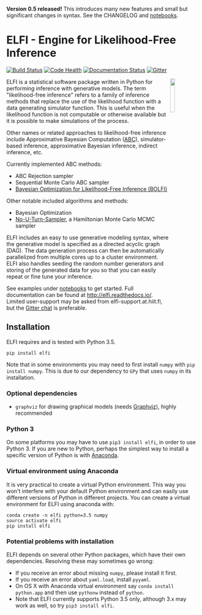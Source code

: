 **Version 0.5 released!** This introduces many new features and small but significant changes in syntax. See the CHANGELOG and [notebooks](https://github.com/elfi-dev/notebooks).


ELFI - Engine for Likelihood-Free Inference
===========================================

[![Build Status](https://travis-ci.org/elfi-dev/elfi.svg?branch=master)](https://travis-ci.org/elfi-dev/elfi)
[![Code Health](https://landscape.io/github/elfi-dev/elfi/master/landscape.svg?style=flat)](https://landscape.io/github/elfi-dev/elfi/master)
[![Documentation Status](https://readthedocs.org/projects/elfi/badge/?version=latest)](http://elfi.readthedocs.io/en/latest/?badge=latest)
[![Gitter](https://badges.gitter.im/elfi-dev/elfi.svg)](https://gitter.im/elfi-dev/elfi?utm_source=badge&utm_medium=badge&utm_campaign=pr-badge)

<img src="https://cloud.githubusercontent.com/assets/1233418/20178983/6e22ee44-a75c-11e6-8345-5934b55b9dc6.png" width="15%" align="right"></img>

ELFI is a statistical software package written in Python for performing inference with 
generative models. The term "likelihood-free inference" refers to a family of inference
methods that replace the use of the likelihood function with a data generating simulator 
function. This is useful when the likelihood function is not computable or otherwise
available but it is possible to make simulations of the process.

Other names or related approaches to likelihood-free inference include Approximative 
Bayesian Computation ([ABC](https://en.wikipedia.org/wiki/Approximate_Bayesian_computation)), 
simulator-based inference, approximative Bayesian inference, indirect inference, etc. 

Currently implemented ABC methods:
- ABC Rejection sampler
- Sequential Monte Carlo ABC sampler
- [Bayesian Optimization for Likelihood-Free Inference (BOLFI)](http://jmlr.csail.mit.edu/papers/v17/15-017.html)

Other notable included algorithms and methods:
- Bayesian Optimization
- [No-U-Turn-Sampler](http://jmlr.org/papers/volume15/hoffman14a/hoffman14a.pdf), a Hamiltonian Monte Carlo MCMC sampler

ELFI includes an easy to use generative modeling syntax, where the generative model is 
specified as a directed acyclic graph (DAG). The data generation process can then be 
automatically parallelized from multiple cores up to a cluster environment. ELFI also 
handles seeding the random number generators and storing of the generated data for you so
that you can easily repeat or fine tune your inference.

See examples under [notebooks](https://github.com/elfi-dev/notebooks) to get started. Full
documentation can be found at http://elfi.readthedocs.io/. Limited user-support may be
asked from elfi-support.at.hiit.fi, but the 
[Gitter chat](https://gitter.im/elfi-dev/elfi?utm_source=share-link&utm_medium=link&utm_campaign=share-link) 
is preferable.


Installation
------------

ELFI requires and is tested with Python 3.5.

```
pip install elfi
```

Note that in some environments you may need to first install `numpy` with 
`pip install numpy`. This is due to our dependency to `GPy` that uses `numpy` in its installation.

### Optional dependencies

- `graphviz` for drawing graphical models (needs [Graphviz](http://www.graphviz.org)), highly recommended


### Python 3

On some platforms you may have to use `pip3 install elfi`, in order to use Python 3. 
If you are new to Python, perhaps the simplest way to install a specific version of Python
is with [Anaconda](https://www.continuum.io/downloads).

### Virtual environment using Anaconda

It is very practical to create a virtual Python environment. This way you won't interfere
with your default Python environment and can easily use different versions of Python
in different projects. You can create a virtual environment for ELFI using anaconda with:

```
conda create -n elfi python=3.5 numpy
source activate elfi
pip install elfi
```

### Potential problems with installation

ELFI depends on several other Python packages, which have their own dependencies. 
Resolving these may sometimes go wrong:
- If you receive an error about missing `numpy`, please install it first.
- If you receive an error about `yaml.load`, install `pyyaml`.
- On OS X with Anaconda virtual environment say `conda install python.app` and then use 
`pythonw` instead of `python`.
- Note that ELFI currently supports Python 3.5 only, although 3.x may work as well, 
so try `pip3 install elfi`.
